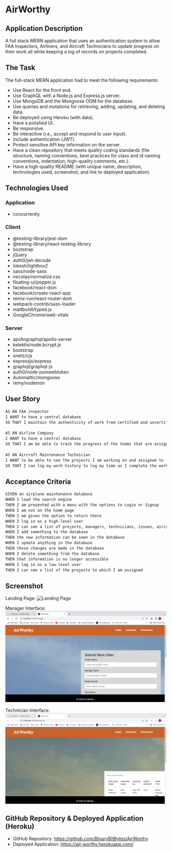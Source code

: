 # AirWorthy

## Application Description

A full stack MERN application that uses an authentication system to allow FAA Inspectors, Airliners, and Aircraft Technicians to update progress on their work all while keeping a log of records on projects completed.

## The Task

The full-stack MERN application had to meet the following requirements:

* Use React for the front end.
* Use GraphQL with a Node.js and Express.js server.
* Use MongoDB and the Mongoose ODM for the database.
* Use queries and mutations for retrieving, adding, updating, and deleting data.
* Be deployed using Heroku (with data).
* Have a polished UI.
* Be responsive.
* Be interactive (i.e., accept and respond to user input).
* Include authentication (JWT).
* Protect sensitive API key information on the server.
* Have a clean repository that meets quality coding standards (file structure, naming conventions, best practices for class and id naming conventions, indentation, high-quality comments, etc.).
* Have a high-quality README (with unique name, description, technologies used, screenshot, and link to deployed application).

## Technologies Used

### Application
* concurrently

### Client
* @testing-library/jest-dom
* @testing-library/react-testing-library
* bootstrap
* jQuery
* auth0/jwt-decode
* lokesh/lightbox2
* sass/node-sass
* necolas/normalize.css
* floating-ui/popper.js
* facebook/react-dom
* facebook/create-react-app
* remix-run/react-router-dom
* webpack-contrib/sass-loader
* mattboldt/typed.js
* GoogleChrome/web-vitals

### Server
* apollographql/apollo-server
* kelektiv/node.bcrypt.js
* bootstrap
* snetz/cjs
* expressjs/express
* graphql/graphql-js
* auth0/node-jsonwebtoken
* Automattic/mongoose
* remy/nodemon

## User Story

```md
AS AN FAA inspector 
I WANT to have a central database
SO THAT I maintain the authenticity of work from certified and uncertified technicians.

AS AN Airline Company 
I WANT to have a central database
SO THAT I am be able to track the progress of the teams that are assigned to maintenance of our aircraft.

AS AN Aircraft Maintenance Technician 
I WANT to be able to see the projects I am working on and assigned to
SO THAT I can log my work history to log my time as I complete the work I do on the aircraft.
```
## Acceptance Criteria

```md
GIVEN an airplane maintenance database
WHEN I load the search engine
THEN I am presented with a menu with the options to Login or Signup
WHEN I am not on the home page
THEN I am given the option to return there
WHEN I log in as a high-level user
THEN I can see a list of projects, managers, technicians, issues, aircraft and completion statuses
WHEN I add something to the database
THEN the new information can be seen in the database
WHEN I update anything in the database
THEN those changes are made in the database
WHEN I delete something from the database
THEN that information is no longer accessible
WHEN I log in as a low-level user
THEN I can see a list of the projects to which I am assigned
```
## Screenshot

Landing Page:
![Landing Page](/assets/images/AirWorthy_Landing.png)

Manager Interface:
![Manager Interface](assets/images/Manager_Landing.png)

Technician Interface:
![Technician Interface](assets/images/Tech_Landing.png)

## GitHub Repository & Deployed Application (Heroku)

* GitHub Repository: <https://github.com/BinaryBitBytes/AirWorthy>
* Deployed Application: <https://air-worthy.herokuapp.com/>